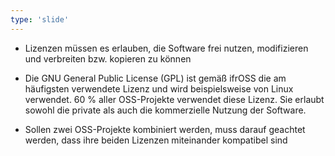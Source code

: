 ```yaml
---
type: 'slide'
---
```

- Lizenzen müssen es erlauben, die Software frei nutzen, modifizieren und verbreiten bzw. kopieren zu können

- Die GNU General Public License (GPL) ist gemäß ifrOSS die am häufigsten verwendete Lizenz und wird beispielsweise von Linux verwendet. 60 % aller OSS-Projekte verwendet diese Lizenz. Sie erlaubt sowohl die private als auch die kommerzielle Nutzung der Software.

- Sollen zwei OSS-Projekte kombiniert werden, muss darauf geachtet werden, dass ihre beiden Lizenzen miteinander kompatibel sind